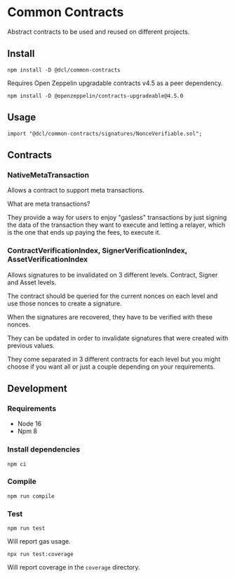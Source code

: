 # Common Contracts

Abstract contracts to be used and reused on different projects.

## Install

```
npm install -D @dcl/common-contracts
```

Requires Open Zeppelin upgradable contracts v4.5 as a peer dependency.

```
npm install -D @openzeppelin/contracts-upgradeable@4.5.0
```

## Usage

```
import "@dcl/common-contracts/signatures/NonceVerifiable.sol";
```

## Contracts

### NativeMetaTransaction

Allows a contract to support meta transactions.

What are meta transactions?

They provide a way for users to enjoy "gasless" transactions by just signing the data of the transaction they want to execute and letting a relayer, which is the one that ends up paying the fees, to execute it.

### ContractVerificationIndex, SignerVerificationIndex, AssetVerificationIndex

Allows signatures to be invalidated on 3 different levels. Contract, Signer and Asset levels.

The contract should be queried for the current nonces on each level and use those nonces to create a signature.

When the signatures are recovered, they have to be verified with these nonces.

They can be updated in order to invalidate signatures that were created with previous values.

They come separated in 3 different contracts for each level but you might choose if you want all or just a couple depending on your requirements.

## Development

### Requirements

- Node 16
- Npm 8

### Install dependencies

```
npm ci
```

### Compile

```
npm run compile
```

### Test

```
npm run test
```

Will report gas usage.

```
npx run test:coverage
```

Will report coverage in the `coverage` directory.
